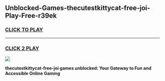 
## Unblocked-Games-thecutestkittycat-free-joi-Play-Free-r39ek
<h3>
<a href="https://premium76.site?title=thecutestkittycat-free-joi&ref=23A">CLICK TO PLAY</a></h3>
<hr>

<h3>
<a href="https://premium76.site?title=thecutestkittycat-free-joi&ref=23A">CLICK 2 PLAY</a>
  
</h3>

<a href="https://premium76.site?title=thecutestkittycat-free-joi&ref=23A"><img src="https://clearcache.store/games.png"></a>


**thecutestkittycat-free-joi games unblocked: Your Gateway to Fun and Accessible Online Gaming**
